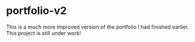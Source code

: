# portfolio-v2

This is a much more improved version of the portfolio I had finished earlier. This project is still under work!
